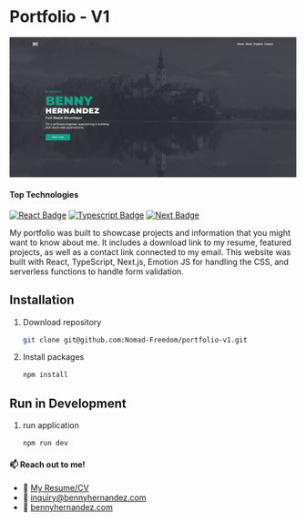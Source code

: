 # Portfolio - V1

![sticky notes app](./public/screenshot.png)

#### Top Technologies

[![React Badge](https://img.shields.io/badge/-React-61DBFB?style=for-the-badge&labelColor=black&logo=react&logoColor=61DBFB)](#) [![Typescript Badge](https://img.shields.io/badge/-Typescript-007acc?style=for-the-badge&labelColor=black&logo=typescript&logoColor=007acc)](#) [![Next Badge](https://img.shields.io/badge/-NextJS-141414?style=for-the-badge&labelColor=black&logo=nextdotjs&logoColor=white)](#)

My portfolio was built to showcase projects and information that you
might want to know about me. It includes a download link to my
resume, featured projects, as well as a contact link connected to my
email. This website was built with React, TypeScript, Next.js, Emotion JS
for handling the CSS, and serverless functions to handle form validation.

## Installation

1. Download repository
   ```bash
   git clone git@github.com:Nomad-Freedom/portfolio-v1.git
   ```
2. Install packages
   ```bash
   npm install
   ```

## Run in Development

<!-- 1. add env.local file in root directory
   ```env
   NEXT_PUBLIC_API_URL=<<server-url>>
   ``` -->

1. run application
   ```bash
   npm run dev
   ```

<!-- TODO: Add last video link -->

#### :mailbox: Reach out to me!

- :paperclip: [My Resume/CV]()
- :email: inquiry@bennyhernandez.com
- :link: [bennyhernandez.com](https://www.bennyhernandez.com)
